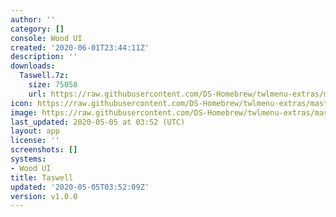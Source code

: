 ```yaml
---
author: ''
category: []
console: Wood UI
created: '2020-06-01T23:44:11Z'
description: ''
downloads:
  Taswell.7z:
    size: 75058
    url: https://raw.githubusercontent.com/DS-Homebrew/twlmenu-extras/master/_nds/TWiLightMenu/akmenu/themes/Taswell.7z
icon: https://raw.githubusercontent.com/DS-Homebrew/twlmenu-extras/master/unistore/icons/ak.png
image: https://raw.githubusercontent.com/DS-Homebrew/twlmenu-extras/master/unistore/icons/ak.png
last_updated: 2020-05-05 at 03:52 (UTC)
layout: app
license: ''
screenshots: []
systems:
- Wood UI
title: Taswell
updated: '2020-05-05T03:52:09Z'
version: v1.0.0
---
```

